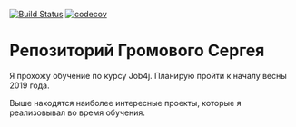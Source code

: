 [![Build Status](https://travis-ci.org/Sir-Hedgehog/job4j.svg?branch=master)](https://travis-ci.org/Sir-Hedgehog/job4j)
[![codecov](https://codecov.io/gh/Sir-Hedgehog/job4j/branch/master/graph/badge.svg)](https://codecov.io/gh/Sir-Hedgehog/job4j)

# Репозиторий Громового Сергея

Я прохожу обучение по курсу Job4j. Планирую пройти к началу весны 2019 года.

Выше находятся наиболее интересные проекты, которые я реализовывал во время обучения.

